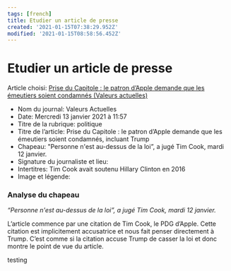 ```yaml
---
tags: [french]
title: Etudier un article de presse
created: '2021-01-15T07:38:29.952Z'
modified: '2021-01-15T08:58:56.452Z'
---
```


# Etudier un article de presse 


Article choisi: 
[Prise du Capitole : le patron d’Apple demande que les émeutiers soient condamnés (Valeurs actuelles)](https://web.archive.org/web/20210115074233/https://www.valeursactuelles.com/societe/prise-du-capitole-le-patron-dapple-demande-que-les-emeutiers-soient-condamnes-incluant-trump-127415)


* Nom du journal: Valeurs Actuelles
* Date: Mercredi 13 janvier 2021 à 11:57
* Titre de la rubrique: politique
* Titre de l’article: Prise du Capitole : le patron d’Apple demande que les émeutiers soient condamnés, incluant Trump
* Chapeau: "Personne n'est au-dessus de la loi”, a jugé Tim Cook, mardi 12 janvier.
* Signature du journaliste et lieu: 
* Intertitres: Tim Cook avait soutenu Hillary Clinton en 2016
* Image et légende: 



### Analyse du chapeau

*“Personne n'est au-dessus de la loi”, a jugé Tim Cook, mardi 12 janvier.*

L’article commence par une citation de Tim Cook, le PDG d’Apple. Cette citation est implicitement accusatrice et nous fait penser directement à Trump. C’est comme si la citation accuse Trump de casser la loi et donc montre le point de vue du article.


testing 
 



